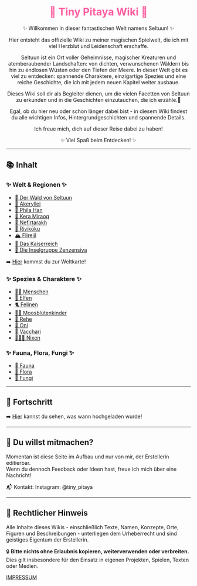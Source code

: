 
<h1 style="color:rgb(255, 94, 161); text-align: center;">🌱 Tiny Pitaya Wiki 🌱</h1>

<div style="text-align: center;">
✨ Willkommen in dieser fantastischen Welt namens Seltuun! ✨


Hier entsteht das offizielle Wiki zu meiner magischen Spielwelt, die ich mit viel Herzblut und Leidenschaft erschaffe.

Seltuun ist ein Ort voller Geheimnisse, magischer Kreaturen und atemberaubender Landschaften:
von dichten, verwunschenen Wäldern bis hin zu endlosen Wüsten oder den Tiefen der Meere. In dieser Welt gibt es viel zu entdecken:
spannende Charaktere, einzigartige Spezies und eine reiche Geschichte, die ich mit jedem neuen Kapitel weiter ausbaue.

Dieses Wiki soll dir als Begleiter dienen, um die vielen Facetten von Seltuun zu erkunden und in die Geschichten einzutauchen, die ich erzähle.🥰

Egal, ob du hier neu oder schon länger dabei bist - in diesem Wiki findest du alle wichtigen Infos, Hintergrundgeschichten und spannende Details.


Ich freue mich, dich auf dieser Reise dabei zu haben!

✨ Viel Spaß beim Entdecken! ✨
</div>

---

## 📚 Inhalt

### ✨ Welt & Regionen ✨

- [🍄 Der Wald von Seltuun](./welt/waldseltuun.md)
- [🌷 Akeryllei](./welt/akeryllei.md)
- [🌳 Phila Han](./welt/phila-han.md)
- [🌵 Kera Miraoq](./welt/kera-miraoq.md)
- [🌴 Nefirtarakh](./welt/nefirtarakh.md)
- [🌸 Rivikōku](./welt/rivikoku.md)
- [🏔️ Flireijl](./welt/flireijl.md)
- [🏰 Das Kaiserreich](./welt/kaiserreich.md)
- [🌊 Die Inselgruppe Zenzensiya](./welt/zenzensiya.md)

➡️ [Hier](./welt/wholemap.md) kommst du zur Weltkarte!

### ✨ Spezies & Charaktere ✨

- [🧙‍♀️ Menschen](./spezies/menschen.md)
- [🧝 Elfen](./spezies/elfen.md)
- [🐈 Felinen](./spezies/felinen.md)
- [👯🏻 Moosblütenkinder](./spezies/moosblutenkinder.md)
- [🦌 Rehe](./spezies/rehe.md)
- [👹 Oni](./spezies/oni.md)
- [🐄 Vacchari](./spezies/vacchari.md)
- [🧜🏻‍♀️ Nixen](./spezies/nixen.md)


### ✨ Fauna, Flora, Fungi ✨

- [🐸 Fauna](./fauna/allfaunamain.md)
- [🌱 Flora](./flora/allfloramain.md)
- [🍄 Fungi](./fungi/allfungimain.md)

---

## 📝 Fortschritt

➡️ [Hier](./fortschritt.md) kannst du sehen, was wann hochgeladen wurde!

---

## 🔧 Du willst mitmachen?

Momentan ist diese Seite im Aufbau und nur von mir, der Erstellerin editierbar.<br>
Wenn du dennoch Feedback oder Ideen hast, freue ich mich über eine Nachricht!

📬 Kontakt: Instagram: @tiny_pitaya

---

## 📄 Rechtlicher Hinweis

Alle Inhalte dieses Wikis - einschließlich Texte, Namen, Konzepte, Orte, Figuren und Beschreibungen - 
unterliegen dem Urheberrecht und sind geistiges Eigentum der Erstellerin.

🔒 **Bitte nichts ohne Erlaubnis kopieren, weiterverwenden oder verbreiten.**  
Dies gilt insbesondere für den Einsatz in eigenen Projekten, Spielen, Texten oder Medien.

[IMPRESSUM](impressum.md)
